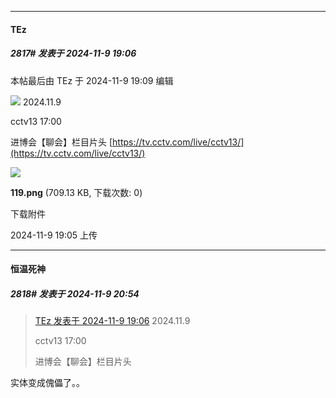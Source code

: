 ﻿
*****

####  TEz  
##### 2817#       发表于 2024-11-9 19:06

 本帖最后由 TEz 于 2024-11-9 19:09 编辑 

<img src="https://static.saraba1st.com/image/smiley/face2017/044.png" referrerpolicy="no-referrer"> 2024.11.9 

cctv13 17:00

进博会【聊会】栏目片头
[https://tv.cctv.com/live/cctv13/](https://tv.cctv.com/live/cctv13/)

<img src="https://img.saraba1st.com/forum/202411/09/190549kd1ebn71hgwqskce.png" referrerpolicy="no-referrer">

<strong>119.png</strong> (709.13 KB, 下载次数: 0)

下载附件

2024-11-9 19:05 上传


*****

####  恒温死神  
##### 2818#       发表于 2024-11-9 20:54

<blockquote><a href="httphttps://bbs.saraba1st.com/2b/forum.php?mod=redirect&amp;goto=findpost&amp;pid=66657942&amp;ptid=2074429" target="_blank">TEz 发表于 2024-11-9 19:06</a>
2024.11.9 

cctv13 17:00

进博会【聊会】栏目片头</blockquote>
实体变成傀儡了。。

